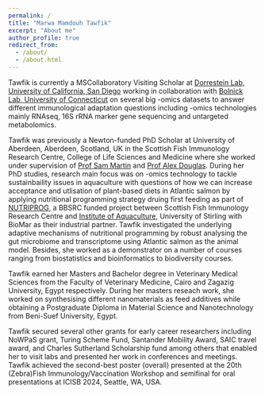 ```yaml
---
permalink: /
title: "Marwa Mamdouh Tawfik"
excerpt: "About me"
author_profile: true
redirect_from: 
  - /about/
  - /about.html
---
```


Tawfik is currently a MSCollaboratory Visiting Scholar at [Dorrestein Lab, University of California, San Diego](https://dorresteinlab.ucsd.edu/) working in collaboration with [Bolnick Lab, University of Connecticut](https://today.uconn.edu/experts/expert-profile/daniel.bolnickphd/daniel-bolnick-phd/) on several big -omics datasets to answer different immunological adaptation questions including -omics technologies mainly RNAseq, 16S rRNA marker gene sequencing and untargeted metabolomics.  

Tawfik was previously a Newton-funded PhD Scholar at University of Aberdeen, Aberdeen, Scotland, UK in the Scottish Fish Immunology Research Centre, College of Life Sciences and Medicine where she worked under supervision of [Prof Sam Martin](https://www.abdn.ac.uk/people/sam.martin/) and [Prof Alex Douglas](https://www.abdn.ac.uk/people/a.douglas/). During her PhD studies, research main focus was on -omics technology to tackle sustainbaility issues in aquaculture with questions of how we can increase acceptance and utlisation of plant-based diets in Atlantic salmon by applying nutritional programming strategy druing first feeding as part of [NUTRIPROG](https://gtr.ukri.org/projects?ref=BB%2FR018812%2F1), a BBSRC funded project between Scottish Fish Immunology Research Centre and [Institute of Aquaculture](https://www.stir.ac.uk/about/faculties/natural-sciences/aquaculture/), University of Stirling with BioMar as their industrial partner. Tawfik investigated the underlying adaptive mechanisms of nutritional programming by robust analysing the gut microbiome and transcriptome using Atlantic salmon as the animal model. Besides, she worked as a demonstrator on a number of courses ranging from biostatistics and bioinformatics to biodiversity courses.

Tawfik earned her Masters and Bachelor degree in Veterinary Medical Sciences from the Faculty of Veterinary Medicine, Cairo and Zagazig University, Egypt respectively. During her masters reseach work, she worked on synthesising different nanomaterials as feed additives while obtaining a Postgraduate Diploma in Material Science and Nanotechnology from Beni-Suef University, Egypt.

Tawfik secured several other grants for early career researchers including NoWPaS grant, Turing Scheme Fund, Santander Mobility Award, SAIC travel award, and Charles Sutherland Scholarship fund among others that enabled her to visit labs and presented her work in conferences and meetings. Tawfik achieved the second-best poster (overall) presented at the 20th (Zebra)Fish Immunology/Vaccination Workshop and semifinal for oral presentations at ICISB 2024, Seattle, WA, USA.

